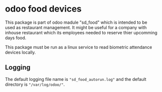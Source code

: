 # odoo food devices

This package is part of odoo madule "sd_food" which is intended to be used as restaurant management. 
It might be useful for a company with inhouse restaurant which its employees needed to reserve thier upcomming days food.

This package must be run as a linux service to read biometric attendance devices locally.

## Logging

The default logging file name is `"sd_food_autorun.log"` and the default directory is `"/var/log/odoo/"`.


